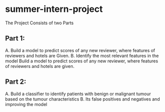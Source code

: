 # summer-intern-project

The Project Consists of two Parts<br>

## Part 1:

A. Build a model to predict scores of any new reviewer, where features of reviewers and hotels are
Given.
B. Identify the most relevant features in the model
Build a model to predict scores of any new reviewer, where features of reviewers and hotels are given.

## Part 2:

A. Build a classifier to identify patients with benign or malignant tumour based on the tumour characteristics 
B. Its false positives and negatives and improving the model 
